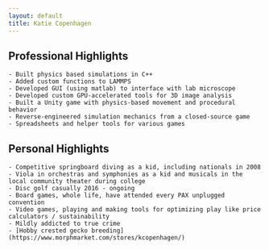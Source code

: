 ```yaml
---
layout: default
title: Katie Copenhagen
---
```


  ## Professional Highlights
    - Built physics based simulations in C++
    - Added custom functions to LAMMPS
    - Developed GUI (using matlab) to interface with lab microscope
    - Developed custom GPU-accelerated tools for 3D image analysis
    - Built a Unity game with physics-based movement and procedural behavior
    - Reverse-engineered simulation mechanics from a closed-source game
    - Spreadsheets and helper tools for various games
  ## Personal Highlights
    - Competitive springboard diving as a kid, including nationals in 2008
    - Viola in orchestras and symphonies as a kid and musicals in the local community theater during college
    - Disc golf casually 2016 - ongoing
    - Board games, whole life, have attended every PAX unplugged convention
    - Video games, playing and making tools for optimizing play like price calculators / sustainability
    - Mildly addicted to true crime
    - [Hobby crested gecko breeding](https://www.morphmarket.com/stores/kcopenhagen/)

